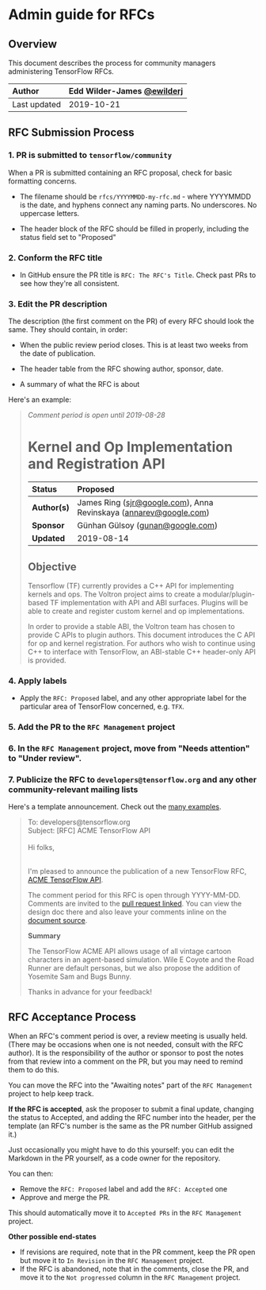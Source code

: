 # Admin guide for RFCs

## Overview

This document describes the process for community managers administering
TensorFlow RFCs.

| Author       | Edd Wilder-James [@ewilderj](https://github.com/ewilderj) |
| :----------- | :-------------------------------------------------------- |
| Last updated | 2019-10-21                                                |

## RFC Submission Process

### 1. PR is submitted to `tensorflow/community`

When a PR is submitted containing an RFC proposal, check for basic
formatting concerns.

- The filename should be `rfcs/YYYYMMDD-my-rfc.md` - where YYYYMMDD is the
  date, and hyphens connect any naming parts. No underscores. No uppercase
  letters.

- The header block of the RFC should be filled in properly, including the
  status field set to "Proposed"

### 2. Conform the RFC title

- In GitHub ensure the PR title is `RFC: The RFC's Title`. Check past PRs to
  see how they're all consistent.

### 3. Edit the PR description

The description (the first comment on the PR) of every RFC should look the
same. They should contain, in order:

- When the public review period closes. This is at least two weeks from the
  date of publication.

- The header table from the RFC showing author, sponsor, date.

- A summary of what the RFC is about

Here's an example:

<blockquote>

_Comment period is open until 2019-08-28_

# Kernel and Op Implementation and Registration API

| Status        | Proposed                                                          |
| :------------ | :---------------------------------------------------------------- |
| **Author(s)** | James Ring (sjr@google.com), Anna Revinskaya (annarev@google.com) |
| **Sponsor**   | Günhan Gülsoy (gunan@google.com)                                  |
| **Updated**   | 2019-08-14                                                        |

## Objective

Tensorflow (TF) currently provides a C++ API for implementing kernels and ops. The Voltron project aims to create a modular/plugin-based TF implementation with API and ABI surfaces. Plugins will be able to create and register custom kernel and op implementations.

In order to provide a stable ABI, the Voltron team has chosen to provide C APIs to plugin authors. This document introduces the C API for op and kernel registration. For authors who wish to continue using C++ to interface with TensorFlow, an ABI-stable C++ header-only API is provided.

</blockquote>

### 4. Apply labels

- Apply the `RFC: Proposed` label, and any other appropriate label for the
  particular area of TensorFlow concerned, e.g. `TFX`.

### 5. Add the PR to the `RFC Management` project

### 6. In the `RFC Management` project, move from "Needs attention" to "Under review".

### 7. Publicize the RFC to `developers@tensorflow.org` and any other community-relevant mailing lists

Here's a template announcement. Check out the [many examples](https://groups.google.com/a/tensorflow.org/g/developers/search?q=RFC).

<blockquote>
To: developers@tensorflow.org<br>
Subject: [RFC] ACME TensorFlow API<br>
<br>
Hi folks,<br><br>

I'm pleased to announce the publication of a new TensorFlow RFC,
[ACME TensorFlow API](https://github.com/tensorflow/community/pull/162).

The comment period for this RFC is open through YYYY-MM-DD. Comments are
invited to the [pull request
linked](https://github.com/tensorflow/community/pull/162). You can view the
design doc there and also leave your comments inline on the
[document source](https://github.com/tensorflow/community/pull/162/files).

**Summary**

The TensorFlow ACME API allows usage of all vintage cartoon characters
in an agent-based simulation. Wile E Coyote and the Road Runner are
default personas, but we also propose the addition of Yosemite Sam
and Bugs Bunny.

Thanks in advance for your feedback!

</blockquote>

## RFC Acceptance Process

When an RFC's comment period is over, a review meeting is usually held.
(There may be occasions when one is not needed, consult with the RFC author).
It is the responsibility of the author or sponsor to post the notes from
that review into a comment on the PR, but you may need to remind them to do
this.

You can move the RFC into the "Awaiting notes" part of the `RFC Management`
project to help keep track.

**If the RFC is accepted**, ask the proposer to submit a final update, changing
the status to Accepted, and adding the RFC number into the header, per
the template (an RFC's number is the same as the PR number GitHub assigned it.)

Just occasionally you might have to do this yourself: you can edit the
Markdown in the PR yourself, as a code owner for the repository.

You can then:

- Remove the `RFC: Proposed` label and add the `RFC: Accepted` one
- Approve and merge the PR.

This should automatically move it to `Accepted PRs` in the `RFC Management`
project.

**Other possible end-states**

- If revisions are required, note that in the PR comment, keep the PR open but
  move it to `In Revision` in the `RFC Management` project.
- If the RFC is abandoned, note that in the comments, close the PR, and move
  it to the `Not progressed` column in the `RFC Management` project.
